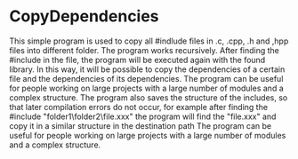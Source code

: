 # CopyDependencies
This simple program is used to copy all #indlude files in .c, .cpp, .h and ,hpp files into different folder. 
The program works recursively. After finding the #include in the file, the program will be executed again with the found library. In this way, it will be possible to copy the dependencies of a certain file and the dependencies of its dependencies.
The program can be useful for people working on large projects with a large number of modules and a complex structure. The program also saves the structure of the includes, so that later compilation errors do not occur, for example after finding the #include "folder1\folder2\file.xxx" the program will find the "file.xxx" and copy it in a similar structure in the destination path
The program can be useful for people working on large projects with a large number of modules and a complex structure.

